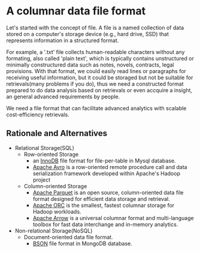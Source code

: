 # A columnar data file format

Let's started with the concept of file. A file is a named collection of data stored on a computer's storage device (e.g., hard drive, SSD) that represents information in a structured format.

For example, a '.txt' file collects human-readable characters without any formating, also called 'plain text', which is typically contains unstructured or minimally constructured data such as notes, novels, contracts, legal provisions. With that format, we could easily read lines or paragraphs for receiving useful information, but it could be storaged but not be suitable for retrievals(many problems if you do), thus we need a constructed format prepared to do data analysis based on retrievals or even accquire a insight, an general advanced requirements by people.

We need a file format that can facilitate advanced analytics with scalable cost-efficiency retrievals.

## Rationale and Alternatives

- Relational Storage(SQL)
  - Row-oriented Storage
    - an [InnoDB](https://en.wikipedia.org/wiki/InnoDB) file format for file-per-table in Mysql database.
    - [Apache Avro](https://en.wikipedia.org/wiki/Apache_Avro) is a row-oriented remote procedure call and data serialization framework developed within Apache's Hadoop project
  - Column-oriented Storage
    - [Apache Parquet](https://en.wikipedia.org/wiki/Apache_Parquet) is an open source, column-oriented data file format designed for efficient data storage and retrieval.
    - [Apache ORC](https://en.wikipedia.org/wiki/Apache_ORC) is the smallest, fastest columnar storage for Hadoop workloads.
    - [Apache Arrow](https://en.wikipedia.org/wiki/Apache_Arrow) is a universal columnar format and multi-language toolbox for fast data interchange and in-memory analytics.
- Non-relational Storage(NoSQL)
  - Document-oriented data file format.
    - [BSON](https://en.wikipedia.org/wiki/BSON) file format in MongoDB database.
